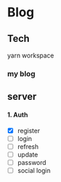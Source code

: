 # Blog

## Tech

yarn workspace

### my blog

## server

#### 1. Auth

- [x] register
- [ ] login
- [ ] refresh
- [ ] update
- [ ] password
- [ ] social login
